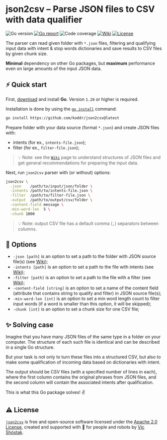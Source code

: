 # json2csv – Parse JSON files to CSV with data qualifier

![Go version][go_version_img]
[![Go report][go_report_img]][go_report_url]
![Code coverage][code_coverage_img]
[![Wiki][wiki_img]][wiki_url]
[![License][license_img]][license_url]

The parser can read given folder with `*.json` files, filtering and 
qualifying input data with intent & stop words dictionaries and save results 
to CSV files by given chunk size.

**Minimal** dependency on other Go packages, but **maximum** performance 
even on large amounts of the input JSON data.

## ⚡️ Quick start

First, [download][go_download] and install **Go**. Version `1.20` or higher 
is required. 

Installation is done by using the [`go install`][go_install] command:

```bash
go install https://github.com/koddr/json2csv@latest
```

Prepare folder with your data source (format `*.json`) and create JSON files 
with:

- intents (for ex., `intents-file.json`); 
- filter (for ex., `filter-file.json`);

> 💡 Note: see the [`Wiki`][wiki_url] page to understand structures of 
> JSON files and get general recommendations for preparing the input data. 

Next, run `json2csv` parser with (or without) options:

```bash
json2csv \
  -json    /path/to/input/json/folder \
  -intents /path/to/intents-file.json \
  -filter  /path/to/filter-file.json \
  -output  /path/to/output/csv/folder \
  -content-field message \
  -min-word-len  5 \
  -chunk 1000
```

> 💡 Note: output CSV file has a default comma (`,`) separators between columns.

## 🧩 Options

- `-json [path]` is an option to set a path to the folder with JSON source
  file(s) (see [Wiki][wiki_json_folder_url]);
- `-intents [path]` is an option to set a path to the file with intents (see 
  [Wiki][wiki_intents_url]);
- `-filter [path]` is an option to set a path to the file with a filter (see 
  [Wiki][wiki_filter_url]);
- `-content-field [string]` is an option to set a name of the content field
  (attribute that contains string to qualify and filter) in JSON source file(s);
- `-min-word-len [int]` is an option to set a min word length count to filter
  input words (if a word is smaller than this option, it will be skipped);
- `-chunk [int]` is an option to set a chunk size for one CSV file;

## ✨ Solving case

Imagine that you have many JSON files of the same type in a folder on your
computer. The structure of each such file is identical and can be described
in a single Go structure.

But your task is not only to turn these files into a structured CSV, but 
also to make some qualification of incoming data based on dictionaries with 
intent.

The output should be CSV files (with a specified number of lines in each),
where the first column contains the original phrases from JSON files, and
the second column will contain the associated intents after qualification.

This is what this Go package solves! ✌️

## ⚠️ License

[`json2csv`][json2csv_url] is free and open-source software licensed under the
[Apache 2.0 License][license_url], created and supported with 🩵 for people and
robots by [Vic Shóstak][author].

[go_download]: https://golang.org/dl/
[go_install]: https://golang.org/cmd/go/#hdr-Compile_and_install_packages_and_dependencies
[go_version_img]: https://img.shields.io/badge/Go-1.20+-00ADD8?style=for-the-badge&logo=go
[go_report_img]: https://img.shields.io/badge/Go_report-A+-success?style=for-the-badge&logo=none
[go_report_url]: https://goreportcard.com/report/github.com/koddr/json2csv
[code_coverage_img]: https://img.shields.io/badge/code_coverage-98%25-success?style=for-the-badge&logo=none
[wiki_img]: https://img.shields.io/badge/docs-wiki_page-blue?style=for-the-badge&logo=none
[wiki_url]: https://github.com/koddr/json2csv/wiki
[wiki_intents_url]: https://github.com/koddr/json2csv/wiki#intents
[wiki_filter_url]: https://github.com/koddr/json2csv/wiki#filter
[wiki_json_folder_url]: https://github.com/koddr/json2csv/wiki#folder-with-json-files
[license_img]: https://img.shields.io/badge/license-Apache_2.0-red?style=for-the-badge&logo=none
[license_url]: https://github.com/koddr/json2csv/blob/main/LICENSE
[json2csv_url]: https://github.com/koddr/json2csv
[author]: https://github.com/koddr
